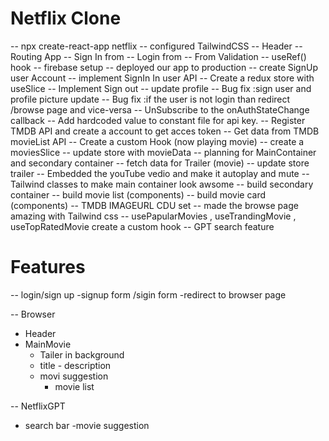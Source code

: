 # Netflix Clone 
 -- npx create-react-app netflix
 -- configured TailwindCSS
 -- Header
 -- Routing App
 -- Sign In from
 -- Login from
 -- From Validation
 -- useRef() hook
 -- firebase setup
 -- deployed our app to production
 -- create SignUp user Account
 -- implement SignIn  In user API
 -- Create a redux  store with useSlice
 -- Implement Sign out
 -- update profile
 -- Bug fix :sign user and profile picture update
 -- Bug fix :if the user is not login than redirect /browse page and vice-versa
 -- UnSubscribe to the onAuthStateChange callback
 -- Add hardcoded value to constant  file for api key.
 -- Register TMDB API and create a account to get acces token
 -- Get data from TMDB movieList API
 -- Create a custom Hook (now playing movie)
 -- create a moviesSlice
 -- update store with movieData
 -- planning for MainContainer and secondary container
 -- fetch data for Trailer (movie)
 -- update store trailer
 -- Embedded the youTube vedio and make it autoplay and mute
 -- Tailwind classes to make main container look awsome
 -- build secondary container
 -- build movie list (components)
 -- build movie card (components)
 -- TMDB IMAGEURL CDU set
 -- made the browse page amazing with Tailwind css
 -- usePapularMovies , useTrandingMovie  , useTopRatedMovie create a custom hook
 -- GPT search feature
 


 # Features 

 -- login/sign up
  -signup form /sigin form
  -redirect to browser page


 -- Browser
   - Header
   - MainMovie
     - Tailer in background
     - title - description
     - movi suggestion
       - movie list 

--  NetflixGPT 
  - search bar
  -movie suggestion
  